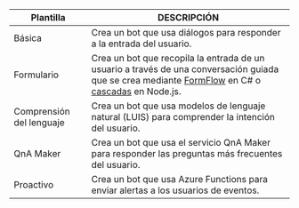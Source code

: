 |        Plantilla        |                                                                                                         DESCRIPCIÓN                                                                                                         |
|------------------------|-----------------------------------------------------------------------------------------------------------------------------------------------------------------------------------------------------------------------------|
|         Básica          |                                                                                  Crea un bot que usa diálogos para responder a la entrada del usuario.                                                                                  |
|          Formulario          | Crea un bot que recopila la entrada de un usuario a través de una conversación guiada que se crea mediante [FormFlow](~/dotnet/bot-builder-dotnet-formflow.md) en C# o [cascadas](~/nodejs/bot-builder-nodejs-prompts.md) en Node.js. |
| Comprensión del lenguaje |                                                                      Crea un bot que usa modelos de lenguaje natural (LUIS) para comprender la intención del usuario.                                                                      |
|       QnA Maker        |                                                                            Crea un bot que usa el servicio QnA Maker para responder las preguntas más frecuentes del usuario.                                                                             |
|       Proactivo        |                                                                              Crea un bot que usa Azure Functions para enviar alertas a los usuarios de eventos.                                                                              |

